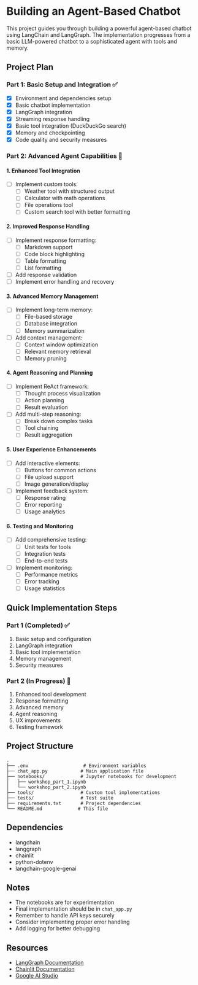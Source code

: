 # Building an Agent-Based Chatbot

This project guides you through building a powerful agent-based chatbot using LangChain and LangGraph. The implementation progresses from a basic LLM-powered chatbot to a sophisticated agent with tools and memory.

## Project Plan

### Part 1: Basic Setup and Integration ✅
- [x] Environment and dependencies setup
- [x] Basic chatbot implementation
- [x] LangGraph integration
- [x] Streaming response handling
- [x] Basic tool integration (DuckDuckGo search)
- [x] Memory and checkpointing
- [x] Code quality and security measures

### Part 2: Advanced Agent Capabilities 🚀

#### 1. Enhanced Tool Integration
- [ ] Implement custom tools:
  - [ ] Weather tool with structured output
  - [ ] Calculator with math operations
  - [ ] File operations tool
  - [ ] Custom search tool with better formatting

#### 2. Improved Response Handling
- [ ] Implement response formatting:
  - [ ] Markdown support
  - [ ] Code block highlighting
  - [ ] Table formatting
  - [ ] List formatting
- [ ] Add response validation
- [ ] Implement error handling and recovery

#### 3. Advanced Memory Management
- [ ] Implement long-term memory:
  - [ ] File-based storage
  - [ ] Database integration
  - [ ] Memory summarization
- [ ] Add context management:
  - [ ] Context window optimization
  - [ ] Relevant memory retrieval
  - [ ] Memory pruning

#### 4. Agent Reasoning and Planning
- [ ] Implement ReAct framework:
  - [ ] Thought process visualization
  - [ ] Action planning
  - [ ] Result evaluation
- [ ] Add multi-step reasoning:
  - [ ] Break down complex tasks
  - [ ] Tool chaining
  - [ ] Result aggregation

#### 5. User Experience Enhancements
- [ ] Add interactive elements:
  - [ ] Buttons for common actions
  - [ ] File upload support
  - [ ] Image generation/display
- [ ] Implement feedback system:
  - [ ] Response rating
  - [ ] Error reporting
  - [ ] Usage analytics

#### 6. Testing and Monitoring
- [ ] Add comprehensive testing:
  - [ ] Unit tests for tools
  - [ ] Integration tests
  - [ ] End-to-end tests
- [ ] Implement monitoring:
  - [ ] Performance metrics
  - [ ] Error tracking
  - [ ] Usage statistics

## Quick Implementation Steps

### Part 1 (Completed) ✅
1. Basic setup and configuration
2. LangGraph integration
3. Basic tool implementation
4. Memory management
5. Security measures

### Part 2 (In Progress) 🚀
1. Enhanced tool development
2. Response formatting
3. Advanced memory
4. Agent reasoning
5. UX improvements
6. Testing framework

## Project Structure
```
.
├── .env                    # Environment variables
├── chat_app.py            # Main application file
├── notebooks/             # Jupyter notebooks for development
│   ├── workshop_part_1.ipynb
│   └── workshop_part_2.ipynb
├── tools/                 # Custom tool implementations
├── tests/                 # Test suite
├── requirements.txt       # Project dependencies
└── README.md             # This file
```

## Dependencies
- langchain
- langgraph
- chainlit
- python-dotenv
- langchain-google-genai

## Notes
- The notebooks are for experimentation
- Final implementation should be in `chat_app.py`
- Remember to handle API keys securely
- Consider implementing proper error handling
- Add logging for better debugging

## Resources
- [LangGraph Documentation](https://langchain-ai.github.io/langgraph/)
- [Chainlit Documentation](https://docs.chainlit.io/)
- [Google AI Studio](https://aistudio.google.com/app/apikey)
